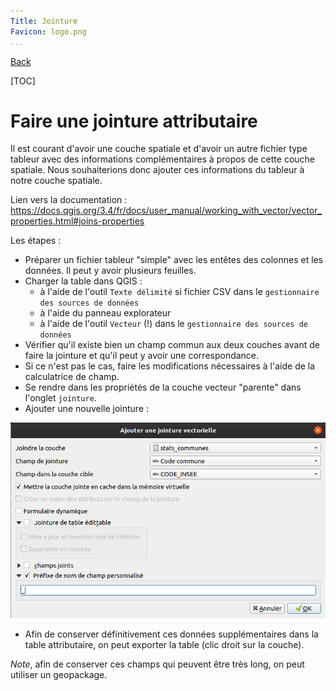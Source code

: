 ```yaml
---
Title: Jointure
Favicon: logo.png
...
```


[Back](index.md)

[TOC]

# Faire une jointure attributaire

Il est courant d'avoir une couche spatiale et d'avoir un autre fichier type tableur avec
des informations complémentaires à propos de cette couche spatiale. Nous souhaiterions donc ajouter ces informations 
du tableur à notre couche spatiale.

Lien vers la documentation : https://docs.qgis.org/3.4/fr/docs/user_manual/working_with_vector/vector_properties.html#joins-properties

Les étapes : 

* Préparer un fichier tableur "simple" avec les entêtes des colonnes et les données. Il peut y avoir plusieurs feuilles.
* Charger la table dans QGIS : 
    * à l'aide de l'outil `Texte délimité` si fichier CSV dans le `gestionnaire des sources de données`
    * à l'aide du panneau explorateur
    * à l'aide de l'outil `Vecteur` (!) dans le `gestionnaire des sources de données`
* Vérifier qu'il existe bien un champ commun aux deux couches avant de faire la jointure et qu'il peut y avoir une correspondance.
* Si ce n'est pas le cas, faire les modifications nécessaires à l'aide de la calculatrice de champ.
* Se rendre dans les propriétés de la couche vecteur "parente" dans l'onglet `jointure`.
* Ajouter une nouvelle jointure :

![](media/jointure_attributaire.png "Les statistiques sur une table")

* Afin de conserver définitivement ces données supplémentaires dans la table attributaire, on peut exporter la table (clic droit sur la couche).

*Note*, afin de conserver ces champs qui peuvent être très long, on peut utiliser un geopackage.
